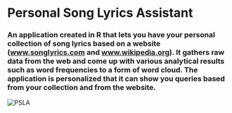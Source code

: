 # Personal Song Lyrics Assistant

### An application created in R that lets you have your personal collection of song lyrics based on a website (www.songlyrics.com and www.wikipedia.org). It gathers raw data from the web and come up with various analytical results such as word frequencies to a form of word cloud. The application is personalized that it can show you queries based from your collection and from the website.

![PSLA](PSLA.png)
